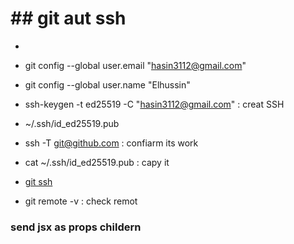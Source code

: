 <!--  -->
# ## git aut ssh
* 
* git config --global user.email "hasin3112@gmail.com"
* git config --global user.name "Elhussin"

* ssh-keygen -t ed25519 -C "hasin3112@gmail.com" : creat SSH
* ~/.ssh/id_ed25519.pub 
* ssh -T git@github.com  : confiarm its work

* cat ~/.ssh/id_ed25519.pub : capy it
* [git ssh](https://github.com/settings/ssh/new)

* git remote -v : check remot 

### send jsx as props childern
